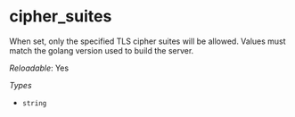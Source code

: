 # cipher_suites

When set, only the specified TLS cipher suites will be allowed. Values must match the golang version used to build the server.

*Reloadable*: Yes

*Types*

- `string`


